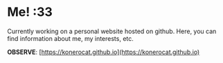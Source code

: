# Me! :33

Currently working on a personal website hosted on github.
Here, you can find information about me, my interests, etc.


**OBSERVE**: [https://konerocat.github.io](https://konerocat.github.io)

